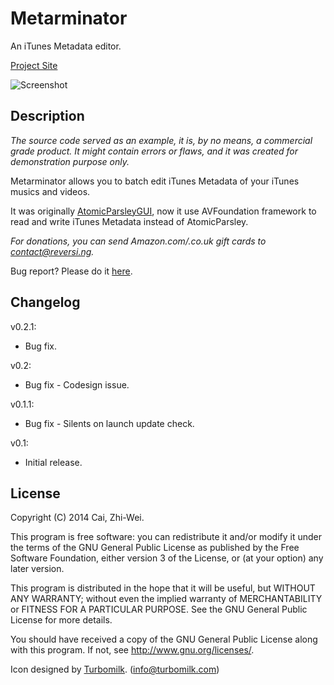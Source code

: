 Metarminator
============

An iTunes Metadata editor.

[Project Site](https://github.com/x43x61x69/Metarminator)

![Screenshot](https://dl.dropboxusercontent.com/s/h4r6j0qzofwsffx/Metarminator.png)


Description
-----------

*The source code served as an example, it is, by no means, a commercial grade product. It might contain errors or flaws, and it was created for demonstration purpose only.*

Metarminator allows you to batch edit iTunes Metadata of your iTunes musics and videos.

It was originally [AtomicParsleyGUI](https://github.com/x43x61x69/AtomicParsleyGUI), now it use AVFoundation framework to read and write iTunes Metadata instead of AtomicParsley.

*For donations, you can send Amazon.com/.co.uk gift cards to contact@reversi.ng.*

Bug report? Please do it [here](https://github.com/x43x61x69/Metarminator/issues).


Changelog
---------

v0.2.1:
* Bug fix.

v0.2:
* Bug fix - Codesign issue.

v0.1.1:
* Bug fix - Silents on launch update check.

v0.1:
* Initial release.


License
-------

Copyright (C) 2014  Cai, Zhi-Wei.

This program is free software: you can redistribute it and/or modify it under the terms of the GNU General Public License as published by the Free Software Foundation, either version 3 of the License, or (at your option) any later version.

This program is distributed in the hope that it will be useful, but WITHOUT ANY WARRANTY; without even the implied warranty of MERCHANTABILITY or FITNESS FOR A PARTICULAR PURPOSE.  See the GNU General Public License for more details.

You should have received a copy of the GNU General Public License along with this program. If not, see <http://www.gnu.org/licenses/>.

Icon designed by [Turbomilk](http://www.turbomilk.com). (info@turbomilk.com)
